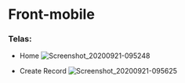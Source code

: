 # Front-mobile

### Telas:

 - Home
![Screenshot_20200921-095248](https://user-images.githubusercontent.com/33720962/93769738-a0b30b80-fbf1-11ea-91a9-3cc7a90480cd.png)

 - Create Record
 ![Screenshot_20200921-095625](https://user-images.githubusercontent.com/33720962/93769792-b9232600-fbf1-11ea-93e2-3d898e9d9335.png)
